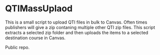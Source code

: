 # QTIMassUplaod
This is a small script to upload QTI files in bulk to Canvas. 
Often times publishers will give a zip contaning multiple other QTI zip files. This script extracts a selected zip folder and then uploads the items to a selected destination course in Canvas. 

Public repo. 
